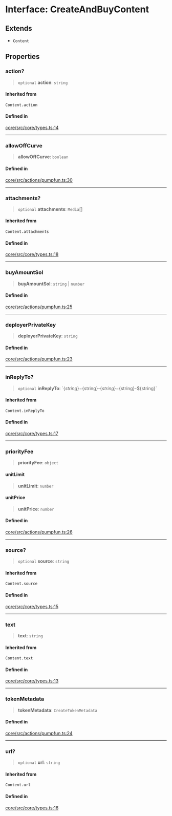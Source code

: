# Interface: CreateAndBuyContent

## Extends

- `Content`

## Properties

### action?

> `optional` **action**: `string`

#### Inherited from

`Content.action`

#### Defined in

[core/src/core/types.ts:14](https://github.com/ai16z/eliza/blob/ee5422db5e0eb83afc9385308b6f420315c50414/core/src/core/types.ts#L14)

***

### allowOffCurve

> **allowOffCurve**: `boolean`

#### Defined in

[core/src/actions/pumpfun.ts:30](https://github.com/ai16z/eliza/blob/ee5422db5e0eb83afc9385308b6f420315c50414/core/src/actions/pumpfun.ts#L30)

***

### attachments?

> `optional` **attachments**: `Media`[]

#### Inherited from

`Content.attachments`

#### Defined in

[core/src/core/types.ts:18](https://github.com/ai16z/eliza/blob/ee5422db5e0eb83afc9385308b6f420315c50414/core/src/core/types.ts#L18)

***

### buyAmountSol

> **buyAmountSol**: `string` \| `number`

#### Defined in

[core/src/actions/pumpfun.ts:25](https://github.com/ai16z/eliza/blob/ee5422db5e0eb83afc9385308b6f420315c50414/core/src/actions/pumpfun.ts#L25)

***

### deployerPrivateKey

> **deployerPrivateKey**: `string`

#### Defined in

[core/src/actions/pumpfun.ts:23](https://github.com/ai16z/eliza/blob/ee5422db5e0eb83afc9385308b6f420315c50414/core/src/actions/pumpfun.ts#L23)

***

### inReplyTo?

> `optional` **inReplyTo**: \`$\{string\}-$\{string\}-$\{string\}-$\{string\}-$\{string\}\`

#### Inherited from

`Content.inReplyTo`

#### Defined in

[core/src/core/types.ts:17](https://github.com/ai16z/eliza/blob/ee5422db5e0eb83afc9385308b6f420315c50414/core/src/core/types.ts#L17)

***

### priorityFee

> **priorityFee**: `object`

#### unitLimit

> **unitLimit**: `number`

#### unitPrice

> **unitPrice**: `number`

#### Defined in

[core/src/actions/pumpfun.ts:26](https://github.com/ai16z/eliza/blob/ee5422db5e0eb83afc9385308b6f420315c50414/core/src/actions/pumpfun.ts#L26)

***

### source?

> `optional` **source**: `string`

#### Inherited from

`Content.source`

#### Defined in

[core/src/core/types.ts:15](https://github.com/ai16z/eliza/blob/ee5422db5e0eb83afc9385308b6f420315c50414/core/src/core/types.ts#L15)

***

### text

> **text**: `string`

#### Inherited from

`Content.text`

#### Defined in

[core/src/core/types.ts:13](https://github.com/ai16z/eliza/blob/ee5422db5e0eb83afc9385308b6f420315c50414/core/src/core/types.ts#L13)

***

### tokenMetadata

> **tokenMetadata**: `CreateTokenMetadata`

#### Defined in

[core/src/actions/pumpfun.ts:24](https://github.com/ai16z/eliza/blob/ee5422db5e0eb83afc9385308b6f420315c50414/core/src/actions/pumpfun.ts#L24)

***

### url?

> `optional` **url**: `string`

#### Inherited from

`Content.url`

#### Defined in

[core/src/core/types.ts:16](https://github.com/ai16z/eliza/blob/ee5422db5e0eb83afc9385308b6f420315c50414/core/src/core/types.ts#L16)
